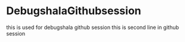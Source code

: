 # DebugshalaGithubsession
this is used for debugshala github session
this is second line in github session
